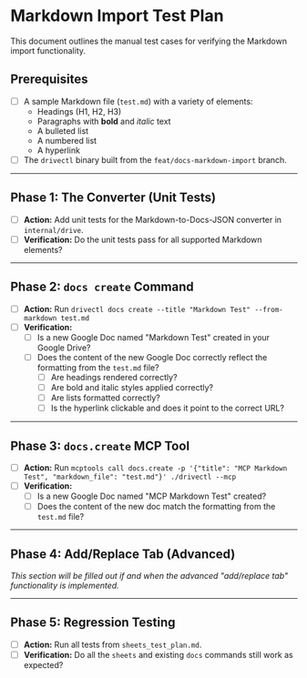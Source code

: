 # Markdown Import Test Plan

This document outlines the manual test cases for verifying the Markdown import functionality.

## Prerequisites

- [ ] A sample Markdown file (`test.md`) with a variety of elements:
    - Headings (H1, H2, H3)
    - Paragraphs with **bold** and *italic* text
    - A bulleted list
    - A numbered list
    - A hyperlink
- [ ] The `drivectl` binary built from the `feat/docs-markdown-import` branch.

---

## Phase 1: The Converter (Unit Tests)

- [ ] **Action:** Add unit tests for the Markdown-to-Docs-JSON converter in `internal/drive`.
- [ ] **Verification:** Do the unit tests pass for all supported Markdown elements?

---

## Phase 2: `docs create` Command

- [ ] **Action:** Run `drivectl docs create --title "Markdown Test" --from-markdown test.md`
- [ ] **Verification:**
    - [ ] Is a new Google Doc named "Markdown Test" created in your Google Drive?
    - [ ] Does the content of the new Google Doc correctly reflect the formatting from the `test.md` file?
        - [ ] Are headings rendered correctly?
        - [ ] Are bold and italic styles applied correctly?
        - [ ] Are lists formatted correctly?
        - [ ] Is the hyperlink clickable and does it point to the correct URL?

---

## Phase 3: `docs.create` MCP Tool

- [ ] **Action:** Run `mcptools call docs.create -p '{"title": "MCP Markdown Test", "markdown_file": "test.md"}' ./drivectl --mcp`
- [ ] **Verification:**
    - [ ] Is a new Google Doc named "MCP Markdown Test" created?
    - [ ] Does the content of the new doc match the formatting from the `test.md` file?

---

## Phase 4: Add/Replace Tab (Advanced)

*This section will be filled out if and when the advanced "add/replace tab" functionality is implemented.*

---

## Phase 5: Regression Testing

- [ ] **Action:** Run all tests from `sheets_test_plan.md`.
- [ ] **Verification:** Do all the `sheets` and existing `docs` commands still work as expected?
